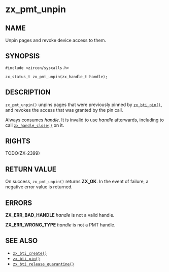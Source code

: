 # zx_pmt_unpin

## NAME

<!-- Updated by update-docs-from-abigen, do not edit. -->

Unpin pages and revoke device access to them.

## SYNOPSIS

<!-- Updated by update-docs-from-abigen, do not edit. -->

```
#include <zircon/syscalls.h>

zx_status_t zx_pmt_unpin(zx_handle_t handle);
```

## DESCRIPTION

`zx_pmt_unpin()` unpins pages that were previously pinned by [`zx_bti_pin()`],
and revokes the access that was granted by the pin call.

Always consumes *handle*. It is invalid to use *handle* afterwards, including
to call [`zx_handle_close()`] on it.

## RIGHTS

<!-- Updated by update-docs-from-abigen, do not edit. -->

TODO(ZX-2399)

## RETURN VALUE

On success, `zx_pmt_unpin()` returns **ZX_OK**.
In the event of failure, a negative error value is returned.

## ERRORS

**ZX_ERR_BAD_HANDLE**  *handle* is not a valid handle.

**ZX_ERR_WRONG_TYPE**  *handle* is not a PMT handle.

## SEE ALSO

 - [`zx_bti_create()`]
 - [`zx_bti_pin()`]
 - [`zx_bti_release_quarantine()`]

<!-- References updated by update-docs-from-abigen, do not edit. -->

[`zx_bti_create()`]: bti_create.md
[`zx_bti_pin()`]: bti_pin.md
[`zx_bti_release_quarantine()`]: bti_release_quarantine.md
[`zx_handle_close()`]: handle_close.md
